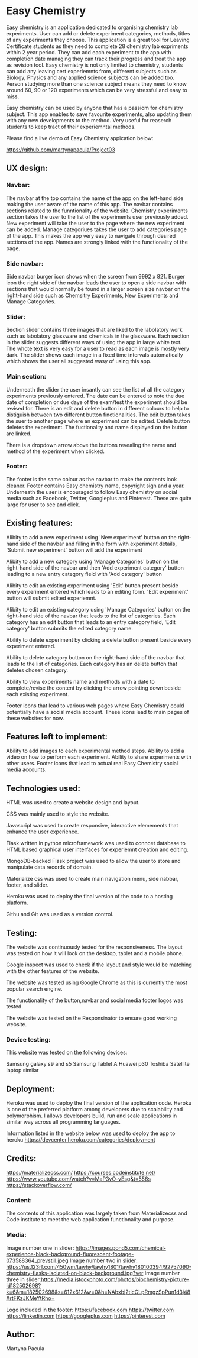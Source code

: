 # Easy Chemistry

Easy chemistry is an application dedicated to organising chemistry lab experiments. User can add or delete experiment categories, methods, titles of any experiments they choose. This application is a great tool for Leaving Certificate students as they need to complete 28 chemistry lab expriments within 2 year period. They can add each experiment to the app with completion date managing they can track their progress and treat the app as revision tool. Easy chemistry is not only limited to chemistry, students can add any leaving cert experiemnts from, different subjects such as Biology, Physics and any applied science subjects can be added too. Person studying more than one science subject means they need to know around 60, 90 or 120 experiments which can be very stressful and easy to miss. 


Easy chemistry can be used by anyone that has a passiom for chemistry subject. This app enables to save favourite experiments, also updating them with any new developments to the method. Very useful for reaserch students to keep tract of their experiemntal methods. 


Please find a live demo of Easy Chemistry appication below:

https://github.com/martynapacula/Project03


## UX design:

### Navbar:

The navbar at the top contains the name of the app on the left-hand side making the user aware of the name of this app. The navbar contains sections related to the funntionality of the website. Chemistry experiments section takes the user to the list of the experiments user previously added. New experiment will take the user to the page where the new experiment can be added. Manage categoriues takes the user to add categories page pf the app. This makes the app very easy to navigate through desired sections of the app. Names are strongly linked with the functionality of the page. 

### Side navbar:

Side navbar burger icon shows when the screen from 9992 x 821. Burger icon the right side of the navbar leads the user to open a side navbar with sections that would normally be found in a larger screen size navbar on the right-hand side such as Chemsitry Experiments, New Experiments and Manage Categories. 


### Slider:

Section slider contains three images that are liked to the labolatory work such as labolatory glassware and chemicals in the glassware. Each section in the slider suggests different ways of using the app in large white text. The whote text is very easy for a user to read as each image is mostly very dark. The slider shows each image in a fixed time intervals automatically which shows the user all suggested wasy of using this app. 

### Main section:

Underneath the slider the user insantly can see the list of all the category experiments previously entered. The date can be entered to note the due date of completion or due daye of the exam/test the experiment should be revised for. There is an edit and delete button in different colours to help to distiguish between two different button finctionalities. The edit button takes the suer to another page where an experiment can be edited. Detele button deletes the experiment. The fuctionality and name displayed on the button are linked.

There is a dropdown arrow above the buttons revealing the name and method of the experiment when clicked. 


### Footer:

The footer is the same colour as the navbar to make the contents look cleaner. Footer contains Easy chemistry name, copyright sign and a year. Underneath the user is encouraged to follow Easy chemistry on social media such as Facebook, Twitter, Googleplus and Pinterest. These are quite large for user to see and click.

## Existing features:

Alibity to add a new experiment using 'New experiment' button on the right-hand side of the navbar and filling in the form with experiment details, 'Submit new experiment' button will add the experiment

Alibity to add a new category using 'Manage Categories' button on the right-hand side of the navbar and then 'Add experiment category' button leading to a new entry category field with 'Add category' button 

Alibity to edit an existing experiment using 'Edit' button present beside every experiment entered which leads to an editing form. 'Edit experiment' button will submit edited experiemnt. 

Alibity to edit an existing category using 'Manage Categories' button on the right-hand side of the navbar that leads to the list of categories. Each category has an edit button that leads to an entry category field, 'Edit category' button submits the edited category name. 

Ability to delete experiment by clicking a delete button present beside every experiment entered. 

Ability to delete category button on the right-hand side of the navbar that leads to the list of categories. Each category has an delete button that deletes chosen category.  

Ability to view experiments name and methods with a date to complete/revise the content by clicking the arrow pointing down beside each existing experiment. 

Footer icons that lead to various web pages where Easy Chemistry could potentially have a social media account. These icons lead to main pages of these websites for now.


## Features left to implement:

Ability to add images to each experimental method steps. 
Ability to add a video on how to perform each experiment. 
Ability to share experiments with other users. 
Footer icons that lead to actual real Easy Chemistry social media accounts. 

## Technologies used:

HTML was used to create a website design and layout. 

CSS was mainly used to style the website. 

Javascript was used to create responsive, interactive elemements that enhance the user experience. 

Flask written in python microframework was used to conncet database to HTML based graphical user interfaces for experiemnt creation and editing.

MongoDB-backed Flask project was used to allow the user to store and manipulate data records of domain. 

Materialize css was used to create main navigation menu, side nabbar, footer, and slider. 

Heroku was used to deploy the final version of the code to a hosting platform. 

Githu and Git was used as a version control. 



## Testing:

The website was continuously tested for the responsiveness. The layout was tested on how it will look on the desktop, tablet and a mobile phone.  

Google inspect was used to check if the layout and style would be matching with the other features of the website. 

The website was tested using Google Chrome as this is currently the most popular search engine.  

The functionality of the button,navbar and social media footer logos was tested. 

The website was tested on the Responsinator to ensure good working website. 


### Device testing:
This website was tested on the following devices:

Samsung galaxy s9 and s5
Samsung Tablet A
Huawei p30
Toshiba Satellite laptop similar

## Deployment:

Heroku was used to deploy the final version of the application code. Heroku is one of the preferred platform among developers due to scalability and polymorphism. I allows developers build, run and scale applications in similar way across all programming languages. 

Information listed in the website below was used to deploy the app to heroku
https://devcenter.heroku.com/categories/deployment

## Credits:

https://materializecss.com/
https://courses.codeinstitute.net/
https://www.youtube.com/watch?v=MaP3vO-vEsg&t=556s
https://stackoverflow.com/



### Content:

The contents of this application was largely taken from Materializecss and Code institute to meet the web application functionality and purpose. 


### Media:

Image number one in slider: https://images.pond5.com/chemical-experience-black-background-fluorescent-footage-073588364_prevstill.jpeg
Image number two in slider: https://us.123rf.com/450wm/tawhy/tawhy1801/tawhy180100394/92757090-chemistry-flasks-isolated-on-black-background.jpg?ver
Image number three in slider:https://media.istockphoto.com/photos/biochemistry-picture-id182502698?k=6&m=182502698&s=612x612&w=0&h=NAbxbj2tIcGLpRmgzSpPun1d3j48XrtFKzJKMeYtRho=
 
Logo included in the footer:
https://facebook.com
https://twitter.com
https://linkedin.com
https://googleplus.com
https://pinterest.com

## Author:

Martyna Pacula 
